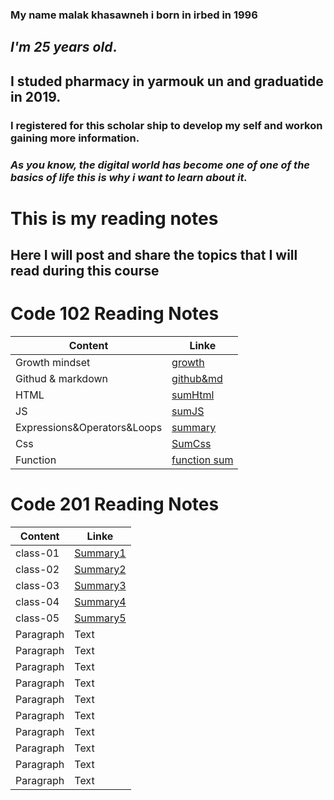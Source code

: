 ### My name malak khasawneh i born in irbed in 1996
## **_I'm 25 years old_**.
## **I studed pharmacy in yarmouk un and graduatide in 2019.**
### I registered for this scholar ship to develop my self and workon gaining more information.
### _**As you know, the digital world has become one of one of the basics of life this is why i want to learn about it.**_ 
# This is my reading notes
## Here I will post and share the topics that I will read during this course
# Code 102 Reading Notes

| Content      | Linke |
| ----------- | ----------- |
| Growth mindset      | [growth](https://malakkhasawneh2.github.io/reading-notes/one)       |
| Githud & markdown   | [github&md](https://github.com/malakkhasawneh2/reading-notes/blob/main/summarize1.md)        |
| HTML   | [sumHtml](https://malakkhasawneh2.github.io/reading-notes/hhhh)        |
| JS   | [sumJS](https://malakkhasawneh2.github.io/reading-notes/jssumm)        |
| Expressions&Operators&Loops   | [summary](https://malakkhasawneh2.github.io/reading-notes/loop)        |
| Css   | [SumCss](https://malakkhasawneh2.github.io/reading-notes/css)        |
| Function   | [function sum](https://malakkhasawneh2.github.io/reading-notes/Functions)        |









# **Code 201 Reading Notes**

| Content      | Linke |
| ----------- | ----------- |
| class-01      | [Summary1](https://malakkhasawneh2.github.io/reading-notes/class-01)       |
| class-02   | [Summary2](https://malakkhasawneh2.github.io/reading-notes/class-02)        |
| class-03   | [Summary3](https://malakkhasawneh2.github.io/reading-notes/class-03)        |
| class-04   | [Summary4](https://malakkhasawneh2.github.io/reading-notes/class-04)        |
| class-05   | [Summary5](https://malakkhasawneh2.github.io/reading-notes/class-05)        |
| Paragraph   | Text        |
| Paragraph   | Text        |
| Paragraph   | Text        |
| Paragraph   | Text        |
| Paragraph   | Text        |
| Paragraph   | Text        |
| Paragraph   | Text        |
| Paragraph   | Text        |
| Paragraph   | Text        |
| Paragraph   | Text        |

